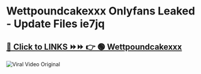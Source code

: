 
 # Wettpoundcakexxx Onlyfans Leaked - Update Files ie7jq

## <h2><a href="https://clipsfans.com/Wettpoundcakexxx&ref=git">🔗 Click to LINKS ⏩⏩ 👉 🟢 Wettpoundcakexxx </a></h2>

<a href="https://clipsfans.com/Wettpoundcakexxx&ref=git" rel="nofollow" data-target="animated-image.originalLink"><img src="https://i.ibb.co.com/xMMVF88/686577567.gif" alt="Viral Video Original" style="max-width: 100%; display: inline-block;" data-target="animated-image.originalImage"></a>

